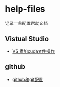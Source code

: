 # help-files
记录一些配置帮助文档

## Vistual Studio

- [VS 添加cuda文件操作](doc/vs/cuda配置说明.md)

  

## github 

- [github和git配置](doc/git/github配置说明.md)
